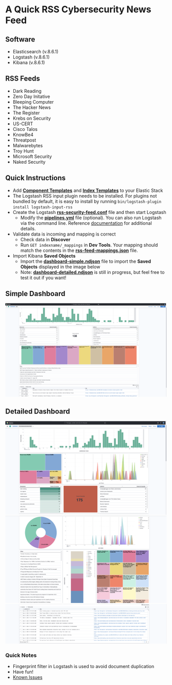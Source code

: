# A Quick RSS Cybersecurity News Feed

## **Software**
- Elasticsearch (v.8.6.1)
- Logstash (v.8.6.1)
- Kibana (v.8.6.1)

## **RSS Feeds**
- Dark Reading
- Zero Day Initative
- Bleeping Computer
- The Hacker News
- The Register
- Krebs on Security
- US-CERT
- Cisco Talos
- KnowBe4
- Threatpost
- Malwarebytes
- Troy Hunt
- Microsoft Security
- Naked Security

## **Quick Instructions**
- Add **[Component Templates](./templates/component/rss-component_template.json)** and **[Index Templates](./templates/index/rss-index_template.json)** to your Elastic Stack 
- The Logstash RSS input plugin needs to be installed. For plugins not bundled by default, it is easy to install by running `bin/logstash-plugin install logstash-input-rss`
- Create the Logstash **[rss-security-feed.conf](./logstash/rss/rss-security-feed.conf)** file and then start Logstash
    - Modify the **[pipelines.yml](./logstash/pipelines.yml)** file (optional). You can also run Logstash via the command line. Reference [documentation](https://www.elastic.co/guide/en/logstash/current/getting-started-with-logstash.html) for additional details.
- Validate data is incoming and mapping is correct
    - Check data in **Discover**
    - Run `GET indexname/_mappings` in **Dev Tools**. Your mapping should match the contents in the **[rss-feed-mappings.json](./templates/rss-feed-mappings.json)** file.
- Import Kibana **Saved Objects**
    - Import the **[dashboard-simple.ndjson](./kibana/saved_objects/dashboard-simple.ndjson)** file to import the **Saved Objects** displayed in the image below
    - Note: **[dashboard-detailed.ndjson](./kibana/saved_objects/dashboard-detailed.ndjson)** is still in progress, but feel free to test it out if you want!

## **Simple Dashboard**

![image](./kibana/dashboard_visual_images/dashboard-simple.png)

## **Detailed Dashboard**

![image](./kibana/dashboard_visual_images/detailed-dashboard-1.png)
![image](./kibana/dashboard_visual_images/detailed-dashboard-2.png)
![image](./kibana/dashboard_visual_images/detailed-dashboard-3.png)



### **Quick Notes**
- Fingerprint filter in Logstash is used to avoid document duplication
- Have fun!
- [Known Issues](./notes/known_issues.md)